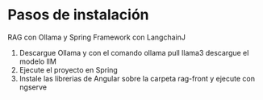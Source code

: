 # Pasos de instalación
RAG con Ollama y Spring Framework con LangchainJ

1. Descargue Ollama y con el comando ollama pull llama3 descargue el modelo llM
2. Ejecute el proyecto en Spring
3. Instale las librerias de Angular sobre la carpeta rag-front y ejecute con ngserve
